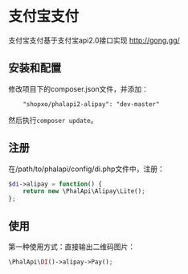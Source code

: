 # 支付宝支付

支付宝支付基于支付宝api2.0接口实现 http://gong.gg/


## 安装和配置
修改项目下的composer.json文件，并添加：  
```
    "shopxo/phalapi2-alipay": "dev-master"
```
然后执行```composer update```。  

## 注册
在/path/to/phalapi/config/di.php文件中，注册：  
```php
$di->alipay = function() {
    return new \PhalApi\Alipay\Lite();
};
```

## 使用
第一种使用方式：直接输出二维码图片：
```php
\PhalApi\DI()->alipay->Pay();
```